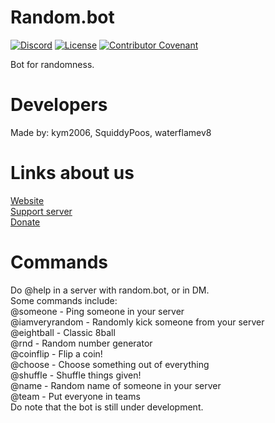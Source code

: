 # Random.bot
[![Discord](https://img.shields.io/discord/725303414220914758.svg?label=&logo=discord&logoColor=ffffff&color=7389D8&labelColor=6A7EC2)](https://discord.gg/ZatYnsX)
[![License](https://img.shields.io/github/license/kym2006/random.bot.svg)](https://github.com/kym2006/random.bot/blob/master/README.md)
[![Contributor Covenant](https://img.shields.io/badge/Contributor%20Covenant-v2.0%20adopted-ff69b4.svg)](https://github.com/kym2006/random.bot/blob/master/CODE_OF_CONDUCT.md)

Bot for randomness.

# Developers
Made by: kym2006, SquiddyPoos, waterflamev8

# Links about us
[Website](https://randomweb.netlify.app/)\
[Support server](https://discord.gg/ZatYnsX)\
[Donate](https://paypal.me/kym2k06)

# Commands
Do @help in a server with random.bot, or in DM.\
Some commands include:\
@someone - Ping someone in your server\
@iamveryrandom - Randomly kick someone from your server\
@eightball - Classic 8ball\
@rnd - Random number generator\
@coinflip - Flip a coin!\
@choose - Choose something out of everything\
@shuffle - Shuffle things given!\
@name - Random name of someone in your server\
@team - Put everyone in teams\
Do note that the bot is still under development.
